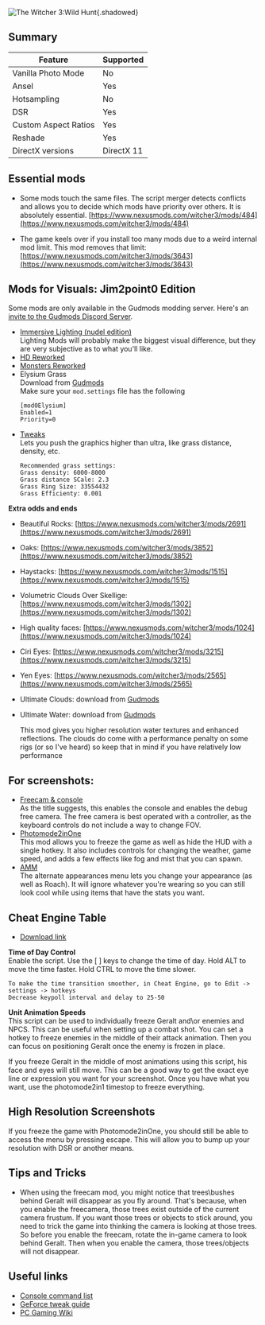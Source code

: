 ![The Witcher 3:Wild Hunt](Images\witcher3_header.png "Shot by jim2point0"){.shadowed}

## Summary

Feature | Supported
--|--
Vanilla Photo Mode | No
Ansel | Yes
Hotsampling | No
DSR | Yes
Custom Aspect Ratios | Yes
Reshade | Yes
DirectX versions | DirectX 11

Essential mods
--
* Some mods touch the same files. The script merger detects conflicts and allows you to decide which mods have priority over others. It is absolutely essential.
[https://www.nexusmods.com/witcher3/mods/484](https://www.nexusmods.com/witcher3/mods/484)

* The game keels over if you install too many mods due to a weird internal mod limit. This mod removes that limit: [https://www.nexusmods.com/witcher3/mods/3643](https://www.nexusmods.com/witcher3/mods/3643)

Mods for Visuals: Jim2point0 Edition
--
Some mods are only available in the Gudmods modding server. Here's an [invite to the Gudmods Discord Server](https://discord.gg/2speGxK8VR).
* [Immersive Lighting (nudel edition)](https://www.nexusmods.com/witcher3/mods/3953)  
Lighting Mods will probably make the biggest visual difference, but they are very subjective as to what you'll like.
* [HD Reworked](https://www.nexusmods.com/witcher3/mods/1021/)
* [Monsters Reworked](https://www.nexusmods.com/witcher3/mods/3580)
* Elysium Grass   
Download from [Gudmods](https://discord.gg/2speGxK8VR)  
    Make sure your `mod.settings` file has the following
    ```
    [mod0Elysium]
    Enabled=1
    Priority=0
    ```
* [Tweaks](https://www.nexusmods.com/witcher3/mods/2658)  
    Lets you push the graphics higher than ultra, like grass distance, density, etc.
    ```
    Recommended grass settings:
    Grass density: 6000-8000
    Grass distance SCale: 2.3
    Grass Ring Size: 33554432
    Grass Efficienty: 0.001
    ```

**Extra odds and ends**

* Beautiful Rocks: [https://www.nexusmods.com/witcher3/mods/2691](https://www.nexusmods.com/witcher3/mods/2691)  
* Oaks: [https://www.nexusmods.com/witcher3/mods/3852](https://www.nexusmods.com/witcher3/mods/3852)  
* Haystacks: [https://www.nexusmods.com/witcher3/mods/1515](https://www.nexusmods.com/witcher3/mods/1515)  
* Volumetric Clouds Over Skellige: [https://www.nexusmods.com/witcher3/mods/1302](https://www.nexusmods.com/witcher3/mods/1302)  
* High quality faces: [https://www.nexusmods.com/witcher3/mods/1024](https://www.nexusmods.com/witcher3/mods/1024)  
* Ciri Eyes: [https://www.nexusmods.com/witcher3/mods/3215](https://www.nexusmods.com/witcher3/mods/3215)  
* Yen Eyes: [https://www.nexusmods.com/witcher3/mods/2565](https://www.nexusmods.com/witcher3/mods/2565)  
* Ultimate Clouds: download from [Gudmods](https://discord.gg/2speGxK8VR)
* Ultimate Water: download from [Gudmods](https://discord.gg/2speGxK8VR)

    This mod gives you higher resolution water textures and enhanced reflections. 
    The clouds do come with a performance penalty on some rigs (or so I've heard) so keep that in mind if you have relatively low performance

For screenshots:
--
* [Freecam & console](https://www.nexusmods.com/witcher3/mods/3574)  
As the title suggests, this enables the console and enables the debug free camera. The free camera is best operated with a controller, as the keyboard controls do not include a way to change FOV.
* [Photomode2inOne](https://www.nexusmods.com/witcher3/mods/190)  
This mod allows you to freeze the game as well as hide the HUD with a single hotkey. It also includes controls for changing the weather, game speed, and adds a few effects like fog and mist that you can spawn.
* [AMM](https://www.nexusmods.com/witcher3/mods/780)    
    The alternate appearances menu lets you change your appearance (as well as Roach). It will ignore whatever you're wearing so you can still look cool while using items that have the stats you want.

Cheat Engine Table
--
* [Download link](../CheatTables/witcher3.CT) 

**Time of Day Control**  
Enable the script. Use the [ ] keys to change the time of day.
Hold ALT to move the time faster.
Hold CTRL to move the time slower. 

    To make the time transition smoother, in Cheat Engine, go to Edit -> settings -> hotkeys  
    Decrease keypoll interval and delay to 25-50

**Unit Animation Speeds**  
This script can be used to individually freeze Geralt and\or enemies and NPCS. This can be useful when setting up a combat shot. You can set a hotkey to freeze enemies in the middle of their attack animation. Then you can focus on positioning Geralt once the enemy is frozen in place.

If you freeze Geralt in the middle of most animations using this script, his face and eyes will still move. This can be a good way to get the exact eye line or expression you want for your screenshot. Once you have what you want, use the photomode2in1 timestop to freeze everything.

High Resolution Screenshots
--
If you freeze the game with Photomode2inOne, you should still be able to access the menu by pressing escape. This will allow you to bump up your resolution with DSR or another means. 

## Tips and Tricks
* When using the freecam mod, you might notice that trees\bushes behind Geralt will disappear as you fly around. That's because, when you enable the freecamera, those trees exist outside of the current camera frustum. If you want those trees or objects to stick around, you need to trick the game into thinking the camera is looking at those trees. So before you enable the freecam, rotate the in-game camera to look behind Geralt. Then when you enable the camera, those trees/objects will not disappear.


## Useful links

* [Console command list](https://commands.gg/witcher3)
* [GeForce tweak guide](https://www.geforce.com/whats-new/guides/the-witcher-3-wild-hunt-graphics-performance-and-tweaking-guide)
* [PC Gaming Wiki](https://pcgamingwiki.com/wiki/The_Witcher_3:_Wild_Hunt)